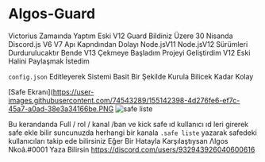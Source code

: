 # Algos-Guard
Victorius Zamaında Yaptım Eski V12 Guard Bildiniz Üzere 30 Nisanda Discord.js V6 V7 Apı Kapndından Dolayı Node.jsV11 Node.jsV12 Sürümleri Durdurulucaktır Bende V13 Çekmeye Başladım Projeyi Geliştirdim V12 Eski Halini Paylaşmak İstedim

`config.json` Editleyerek Sistemi Basit Bir Şekilde Kurula Bilicek Kadar Kolay

[Safe Ekranı](https://user-images.githubusercontent.com/74543289/155142398-4d276fe6-ef7c-45a7-a0ad-38e3a34166be.PNG
![safe liste](https://user-images.githubusercontent.com/74543289/155155053-79b06374-3480-4413-b5a5-91ae2a598feb.PNG)


Bu kerandanda Full / rol / kanal /ban ve kick safe ıd kullanıcı ıd leri girerek safe ekle bilir suncunuzda herhangi bir kanala `.safe liste` yazarak safedeki kullanıcıları takip ede bilirsiniz 
 Eğer Bir Hatayla Karşılaştıysan 
 Λlgos Nkoâ.#0001 Yaza Bilirsin
 https://discord.com/users/932943926040600616
 


